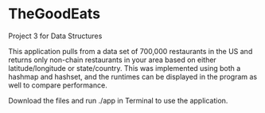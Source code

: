 # TheGoodEats
Project 3 for Data Structures

This application pulls from a data set of 700,000 restaurants in the US and returns only non-chain restaurants in your area based on either latitude/longitude or state/country. This was implemented using both a hashmap and hashset, and the runtimes can be displayed in the program as well to compare performance.

Download the files and run ./app in Terminal to use the application.
